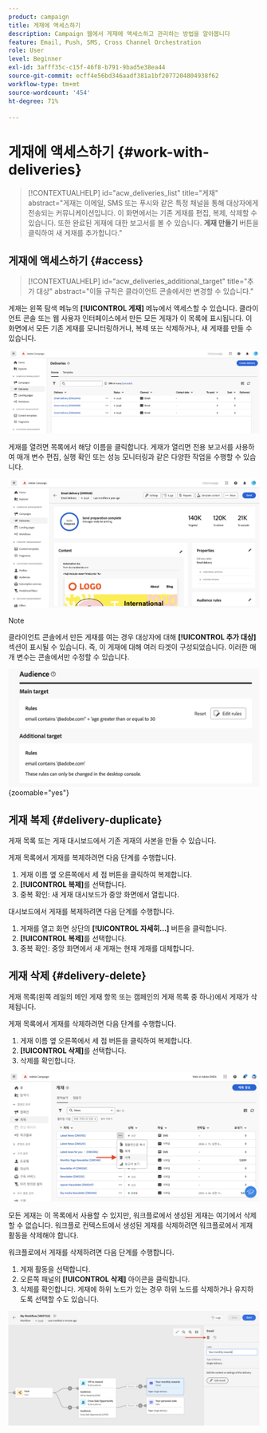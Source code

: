 ```yaml
---
product: campaign
title: 게재에 액세스하기
description: Campaign 웹에서 게재에 액세스하고 관리하는 방법을 알아봅니다
feature: Email, Push, SMS, Cross Channel Orchestration
role: User
level: Beginner
exl-id: 3afff35c-c15f-46f8-b791-9bad5e38ea44
source-git-commit: ecff4e56bd346aadf381a1bf2077204804938f62
workflow-type: tm+mt
source-wordcount: '454'
ht-degree: 71%

---
```


# 게재에 액세스하기 {#work-with-deliveries}

>[!CONTEXTUALHELP]
>id="acw_deliveries_list"
>title="게재"
>abstract="게재는 이메일, SMS 또는 푸시와 같은 특정 채널을 통해 대상자에게 전송되는 커뮤니케이션입니다. 이 화면에서는 기존 게재를 편집, 복제, 삭제할 수 있습니다. 또한 완료된 게재에 대한 보고서를 볼 수 있습니다. **게재 만들기** 버튼을 클릭하여 새 게재를 추가합니다."

## 게재에 액세스하기 {#access}

>[!CONTEXTUALHELP]
>id="acw_deliveries_additional_target"
>title="추가 대상"
>abstract="이들 규칙은 클라이언트 콘솔에서만 변경할 수 있습니다."

게재는 왼쪽 탐색 메뉴의 **[!UICONTROL 게재]** 메뉴에서 액세스할 수 있습니다. 클라이언트 콘솔 또는 웹 사용자 인터페이스에서 만든 모든 게재가 이 목록에 표시됩니다. 이 화면에서 모든 기존 게재를 모니터링하거나, 복제 또는 삭제하거나, 새 게재를 만들 수 있습니다.

![](assets/deliveries-list.png)

게재를 열려면 목록에서 해당 이름을 클릭합니다. 게재가 열리면 전용 보고서를 사용하여 매개 변수 편집, 실행 확인 또는 성능 모니터링과 같은 다양한 작업을 수행할 수 있습니다.

![](assets/delivery-details.png)

>[!NOTE]
>
>클라이언트 콘솔에서 만든 게재를 여는 경우 대상자에 대해 **[!UICONTROL 추가 대상]** 섹션이 표시될 수 있습니다. 즉, 이 게재에 대해 여러 타겟이 구성되었습니다. 이러한 매개 변수는 콘솔에서만 수정할 수 있습니다.
>
>![](assets/target-warning-audience.png){zoomable="yes"}

## 게재 복제 {#delivery-duplicate}

게재 목록 또는 게재 대시보드에서 기존 게재의 사본을 만들 수 있습니다.

게재 목록에서 게재를 복제하려면 다음 단계를 수행합니다.

1. 게재 이름 옆 오른쪽에서 세 점 버튼을 클릭하여 복제합니다.
1. **[!UICONTROL 복제]**&#x200B;를 선택합니다.
1. 중복 확인: 새 게재 대시보드가 중앙 화면에서 열립니다.

대시보드에서 게재를 복제하려면 다음 단계를 수행합니다.

1. 게재를 열고 화면 상단의 **[!UICONTROL 자세히...]** 버튼을 클릭합니다.
1. **[!UICONTROL 복제]**&#x200B;를 선택합니다.
1. 중복 확인: 중앙 화면에서 새 게재는 현재 게재를 대체합니다.

## 게재 삭제 {#delivery-delete}

게재 목록(왼쪽 레일의 메인 게재 항목 또는 캠페인의 게재 목록 중 하나)에서 게재가 삭제됩니다.

게재 목록에서 게재를 삭제하려면 다음 단계를 수행합니다.

1. 게재 이름 옆 오른쪽에서 세 점 버튼을 클릭하여 복제합니다.
1. **[!UICONTROL 삭제]**&#x200B;를 선택합니다.
1. 삭제를 확인합니다.

![게재 목록에서 게재 삭제](assets/delete-delivery-from-list.png)

모든 게재는 이 목록에서 사용할 수 있지만, 워크플로에서 생성된 게재는 여기에서 삭제할 수 없습니다. 워크플로 컨텍스트에서 생성된 게재를 삭제하려면 워크플로에서 게재 활동을 삭제해야 합니다.

워크플로에서 게재를 삭제하려면 다음 단계를 수행합니다.

1. 게재 활동을 선택합니다.
1. 오른쪽 패널의 **[!UICONTROL 삭제]** 아이콘을 클릭합니다.
1. 삭제를 확인합니다. 게재에 하위 노드가 있는 경우 하위 노드를 삭제하거나 유지하도록 선택할 수도 있습니다.

![워크플로에서 게재 삭제](assets/delete-delivery-from-wf.png)
